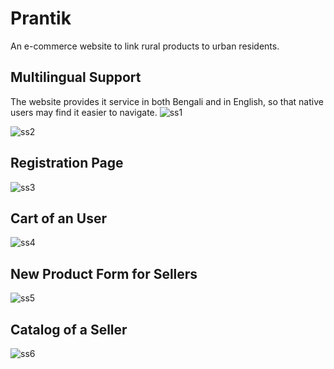 # Prantik
An e-commerce website to link rural products to urban residents.


## Multilingual Support
The website provides it service in both Bengali and in English, so that native users may find it easier to navigate.
![ss1](https://github.com/SadmanShoumik/Prantik/assets/101177954/a0bc195f-10d6-4604-b681-65cd3bad902d)

![ss2](https://github.com/SadmanShoumik/Prantik/assets/101177954/2a44a3db-bcec-437f-8f2d-af68fa779940)


## Registration Page
![ss3](https://github.com/SadmanShoumik/Prantik/assets/101177954/3d0048db-b18b-42bd-b80c-e0885aa80832)


## Cart of an User
![ss4](https://github.com/SadmanShoumik/Prantik/assets/101177954/89a4cf4b-3893-4e7b-a81c-d611bf320129)


## New Product Form for Sellers
![ss5](https://github.com/SadmanShoumik/Prantik/assets/101177954/dd25a0d3-58a2-4c10-acf4-065039857ef8)


## Catalog of a Seller
![ss6](https://github.com/SadmanShoumik/Prantik/assets/101177954/453d8c1f-cd1c-47f3-b6ff-3196cf14d8a3)
